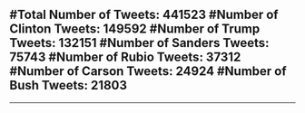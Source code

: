 #Total Number of Tweets: 441523 
#Number of Clinton Tweets: 149592
#Number of Trump Tweets: 132151
#Number of Sanders Tweets: 75743
#Number of Rubio Tweets: 37312
#Number of Carson Tweets: 24924
#Number of Bush Tweets: 21803
---
---
